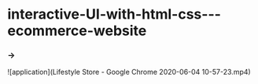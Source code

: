 # interactive-UI-with-html-css---ecommerce-website
### ->
![application](Lifestyle Store - Google Chrome 2020-06-04 10-57-23.mp4)
